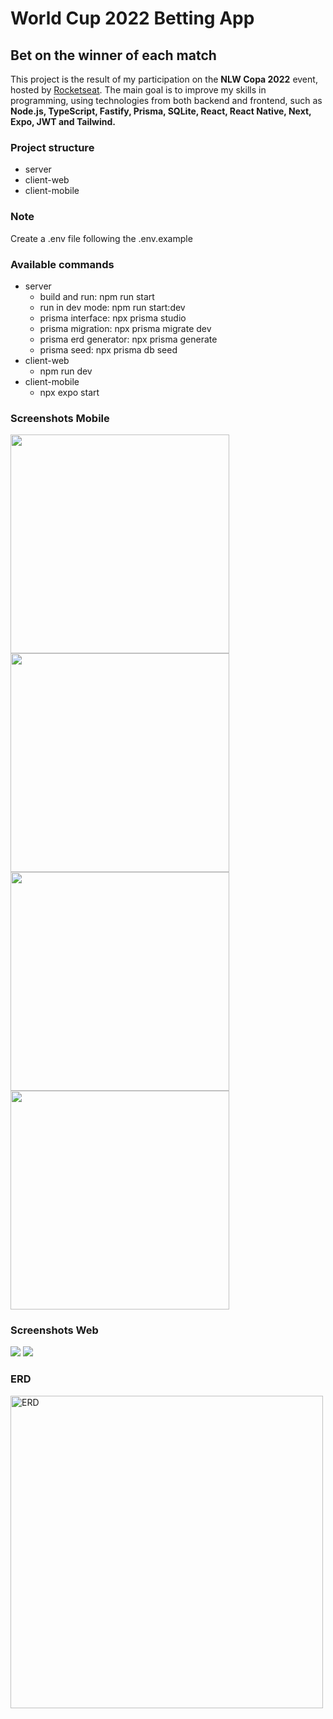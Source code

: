 # World Cup 2022 Betting App

## Bet on the winner of each match

This project is the result of my participation on the **NLW Copa 2022** event, hosted by [Rocketseat](https://rocketseat.com.br). The main goal is to improve my skills in programming, using technologies from both backend and frontend, such as **Node.js, TypeScript, Fastify, Prisma, SQLite, React, React Native, Next, Expo, JWT and Tailwind.**

### Project structure

- server
- client-web
- client-mobile

### Note

Create a .env file following the .env.example

### Available commands

- server
  - build and run: npm run start
  - run in dev mode: npm run start:dev
  - prisma interface: npx prisma studio
  - prisma migration: npx prisma migrate dev
  - prisma erd generator: npx prisma generate
  - prisma seed: npx prisma db seed
- client-web
  - npm run dev
- client-mobile
  - npx expo start

### **Screenshots Mobile**

<img src="/client-mobile/assets/screenshots/mobile-login.png" width="350px">

<img src="/client-mobile/assets/screenshots/mobile-new-pool.png" width="350px">

<img src="/client-mobile/assets/screenshots/mobile-list-pool.png" width="350px">

<img src="/client-mobile/assets/screenshots/mobile-bet.png" width="350px">

### **Screenshots Web**

<img src="/client-web/public/screenshot-pt.png">

<img src="/client-web/public/screenshot-en.png">

### **ERD**

<img src="/server/prisma/ERD.svg" alt="ERD" title="Database" width=500>
